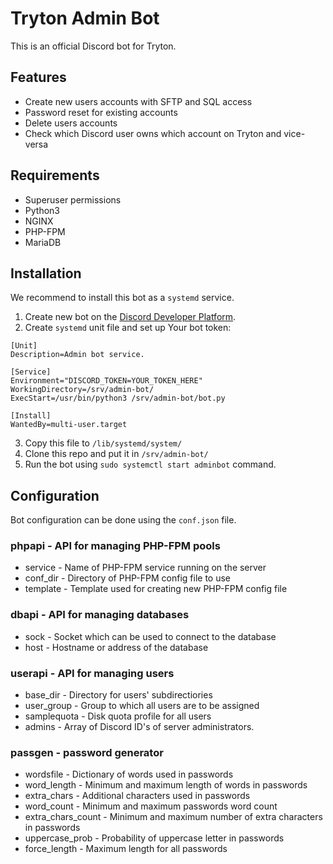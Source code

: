 # Tryton Admin Bot
This is an official Discord bot for Tryton.
## Features
- Create new users accounts with SFTP and SQL access
- Password reset for existing accounts
- Delete users accounts
- Check which Discord user owns which account on Tryton and vice-versa
## Requirements
- Superuser permissions
- Python3
- NGINX
- PHP-FPM
- MariaDB
## Installation
We recommend to install this bot as a `systemd` service.
1. Create new bot on the [Discord Developer Platform](https://discord.com/developers/applications).
2. Create `systemd` unit file and set up Your bot token:
```
[Unit]
Description=Admin bot service.

[Service]
Environment="DISCORD_TOKEN=YOUR_TOKEN_HERE"
WorkingDirectory=/srv/admin-bot/
ExecStart=/usr/bin/python3 /srv/admin-bot/bot.py

[Install]
WantedBy=multi-user.target
```
3. Copy this file to `/lib/systemd/system/`
4. Clone this repo and put it in `/srv/admin-bot/`
5. Run the bot using `sudo systemctl start adminbot` command.
## Configuration
Bot configuration can be done using the `conf.json` file.
### phpapi - API for managing PHP-FPM pools
- service - Name of PHP-FPM service running on the server
- conf_dir - Directory of PHP-FPM config file to use
- template - Template used for creating new PHP-FPM config file
### dbapi - API for managing databases
- sock - Socket which can be used to connect to the database
- host - Hostname or address of the database
### userapi - API for managing users
- base_dir - Directory for users' subdirectiories
- user_group - Group to which all users are to be assigned
- samplequota - Disk quota profile for all users
- admins - Array of Discord ID's of server administrators.
### passgen - password generator
- wordsfile - Dictionary of words used in passwords
- word_length - Minimum and maximum length of words in passwords
- extra_chars - Additional characters used in passwords
- word_count - Minimum and maximum passwords word count
- extra_chars_count - Minimum and maximum number of extra characters in passwords
- uppercase_prob - Probability of uppercase letter in passwords
- force_length - Maximum length for all passwords